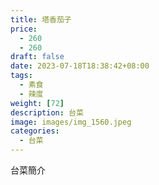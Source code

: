 ```yaml
---
title: 塔香茄子
price: 
  - 260 
  - 260
draft: false
date: 2023-07-18T18:38:42+08:00
tags:
  - 素食
  - 辣度
weight: [72] 
description: 台菜
image: images/img_1560.jpeg
categories:
  - 台菜
---
```


台菜簡介
